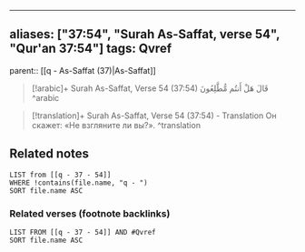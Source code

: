 
---
aliases: ["37:54", "Surah As-Saffat, verse 54", "Qur'an 37:54"]
tags: Qvref
---

parent:: [[q - As-Saffat (37)|As-Saffat]]

> [!arabic]+ Surah As-Saffat, Verse 54 (37:54)
> <span class="quran-arabic">قَالَ هَلْ أَنتُم مُّطَّلِعُونَ</span>
^arabic

> [!translation]+ Surah As-Saffat, Verse 54 (37:54) - Translation
> Он скажет: «Не взгляните ли вы?».
^translation



## Related notes
```dataview
LIST from [[q - 37 - 54]]
WHERE !contains(file.name, "q - ")
SORT file.name ASC
```

### Related verses (footnote backlinks)
```dataview
LIST FROM [[q - 37 - 54]] AND #Qvref
SORT file.name ASC
```


